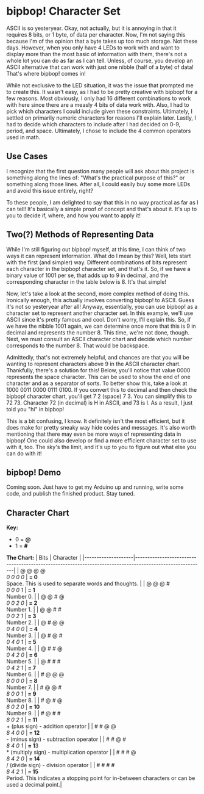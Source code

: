 # bipbop! Character Set
ASCII is so yesteryear. Okay, not actually, but it is annoying in that it requires 8 bits, or 1 byte, of data per character. Now, I'm not saying this because I'm of the opinion that a byte takes up too much storage. Not these days. However, when you only have 4 LEDs to work with and want to display more than the most basic of information with them, there's not a whole lot you can do as far as I can tell. Unless, of course, you develop an ASCII alternative that can work with just one nibble (half of a byte) of data! That's where bipbop! comes in!

While not exclusive to the LED situation, it was the issue that prompted me to create this. It wasn't easy, as I had to be pretty creative with bipbop! for a few reasons. Most obviously, I only had 16 different combinations to work with here since there are a measly 4 bits of data work with. Also, I had to pick which characters I could include given these constraints. Ultimately, I settled on primarily numeric characters for reasons I'll explain later. Lastly, I had to decide which characters to include after I had decided on 0-9, period, and space. Ultimately, I chose to include the 4 common operators used in math.

## Use Cases
I recognize that the first question many people will ask about this project is something along the lines of: "What's the practical purpose of this?" or something along those lines. After all, I could easily buy some more LEDs and avoid this issue entirely, right?

To these people, I am delighted to say that this in no way practical as far as I can tell! It's basically a simple proof of concept and that's about it. It's up to you to decide if, where, and how you want to apply it!

## Two(?) Methods of Representing Data
While I'm still figuring out bipbop! myself, at this time, I can think of two ways it can represent information. What do I mean by this? Well, lets start with the first (and simpler) way. Different combinations of bits represent each character in the bipbop! character set, and that's it. So, if we have a binary value of 1001 per se, that adds up to 9 in decimal, and the corresponding character in the table below is 8. It's that simple!

Now, let's take a look at the second, more complex method of doing this. Ironically enough, this actually involves converting bipbop! to ASCII. Guess it's not so yesteryear after all! Anyway, essentially, you can use bipbop! as a character set to represent another character set. In this example, we'll use ASCII since it's pretty famous and cool. Don't worry, I'll explain this. So, if we have the nibble 1001 again, we can determine once more that this is 9 in decimal and represents the number 8. This time, we're not done, though. Next, we must consult an ASCII character chart and decide which number corresponds to the number 8. That would be backspace.

Admittedly, that's not extremely helpful, and chances are that you will be wanting to represent characters above 9 in the ASCII character chart. Thankfully, there's a solution for this! Below, you'll notice that value 0000 represents the space character. This can be used to show the end of one character and as a separator of sorts. To better show this, take a look at 1000 0011 0000 0111 0100. If you convert this to decimal and then check the bipbop! character chart, you'll get 7 2 (space) 7 3. You can simplify this to 72 73. Character 72 (in decimal) is H in ASCII, and 73 is I. As a result, I just told you "hi" in bipbop!

This is a bit confusing, I know. It definitely isn't the most efficient, but it does make for pretty sneaky way hide codes and messages. It's also worth mentioning that there may even be more ways of representing data in bipbop! One could also develop or find a more efficient character set to use with it, too. The sky's the limit, and it's up to you to figure out what else you can do with it!

## bipbop! Demo
Coming soon. Just have to get my Arduino up and running, write some code, and publish the finished product. Stay tuned.

## Character Chart
**Key:**
- 0 = **@**
- 1 = **#**

**The Chart:**
| Bits               | Character                                                                                                |
|--------------------|----------------------------------------------------------------------------------------------------------|
| @ @ @ @<br>*0 0 0 0* | **= 0**<br>Space. This is used to separate words and thoughts.                                               |
| @ @ @ #<br>*0 0 0 1* | **= 1**<br>Number 0.                                                                                         |
| @ @ # @<br>*0 0 2 0* | **= 2**<br>Number 1.                                                                                         |
| @ @ # #<br>*0 0 2 1* | **= 3**<br>Number 2.                                                                                         |
| @ # @ @<br>*0 4 0 0* | **= 4**<br>Number 3.                                                                                         |
| @ # @ #<br>*0 4 0 1* | **= 5**<br>Number 4.                                                                                         |
| @ # # @<br>*0 4 2 0* | **= 6**<br>Number 5.                                                                                         |
| @ # # #<br>*0 4 2 1* | **= 7**<br>Number 6.                                                                                         |
| # @ @ @<br>*8 0 0 0* | **= 8**<br>Number 7.                                                                                         |
| # @ @ #<br>*8 0 0 1* | **= 9**<br>Number 8.                                                                                         |
| # @ # @<br>*8 0 2 0* | **= 10**<br>Number 9.                                                                                        |
| # @ # #<br>*8 0 2 1* | **= 11**<br>+ (plus sign) - addition operator                                                                |
| # # @ @<br>*8 4 0 0* | **= 12**<br>- (minus sign) - subtraction operator                                                            |
| # # @ #<br>*8 4 0 1* | **= 1**3<br>* (multiply sign) - multiplication operator                                                      |
| # # # @<br>*8 4 2 0* | **= 14**<br>/ (divide sign) - division operator                                                              |
| # # # #<br>*8 4 2 1* | **= 15**<br>Period. This indicates a stopping point for in-between characters or can be used a decimal point.|

